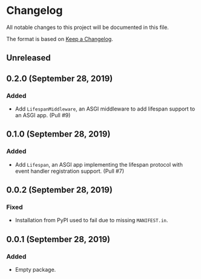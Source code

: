 # Changelog

All notable changes to this project will be documented in this file.

The format is based on [Keep a Changelog](https://keepachangelog.com/en/1.0.0/).

## Unreleased

## 0.2.0 (September 28, 2019)

### Added

- Add `LifespanMiddleware`, an ASGI middleware to add lifespan support to an ASGI app. (Pull #9)

## 0.1.0 (September 28, 2019)

### Added

- Add `Lifespan`, an ASGI app implementing the lifespan protocol with event handler registration support. (Pull #7)

## 0.0.2 (September 28, 2019)

### Fixed

- Installation from PyPI used to fail due to missing `MANIFEST.in`.

## 0.0.1 (September 28, 2019)

### Added

- Empty package.
